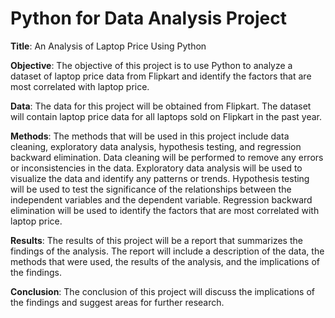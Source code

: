 # Python for Data Analysis Project

**Title**: An Analysis of Laptop Price Using Python

**Objective**: The objective of this project is to use Python to analyze a dataset of laptop price data from Flipkart and identify the factors that are most correlated with laptop price.

**Data**: The data for this project will be obtained from Flipkart. The dataset will contain laptop price data for all laptops sold on Flipkart in the past year.

**Methods**: The methods that will be used in this project include data cleaning, exploratory data analysis, hypothesis testing, and regression backward elimination. Data cleaning will be performed to remove any errors or inconsistencies in the data. Exploratory data analysis will be used to visualize the data and identify any patterns or trends. Hypothesis testing will be used to test the significance of the relationships between the independent variables and the dependent variable. Regression backward elimination will be used to identify the factors that are most correlated with laptop price.

**Results**: The results of this project will be a report that summarizes the findings of the analysis. The report will include a description of the data, the methods that were used, the results of the analysis, and the implications of the findings.

**Conclusion**: The conclusion of this project will discuss the implications of the findings and suggest areas for further research.
